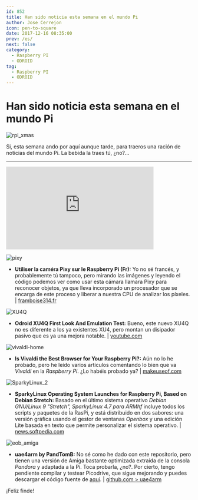 ```yaml
---
id: 852
title: Han sido noticia esta semana en el mundo Pi
author: Jose Cerrejon
icon: pen-to-square
date: 2017-12-16 08:35:00
prev: /es/
next: false
category:
  - Raspberry PI
  - ODROID
tag:
  - Raspberry PI
  - ODROID
---
```


# Han sido noticia esta semana en el mundo Pi

![rpi_xmas](/images/2017/12/rpi_xmas.png)

Si, esta semana ando por aquí aunque tarde, para traeros una ración de noticias del mundo Pi. La bebida la traes tú, ¿no?...

- - -
<iframe width="400" height="225" src="https://www.youtube.com/embed/SK0dv1mhddI?rel=0&amp;showinfo=0" frameborder="0" gesture="media" allow="encrypted-media" allowfullscreen></iframe>

![pixy](/images/2017/12/pixy.png)

* **Utiliser la caméra Pixy sur le Raspberry Pi (Fr):** Yo no sé francés, y probablemente tú tampoco, pero mirando las imágenes y leyendo el código podemos ver como usar esta cámara llamara Pixy para reconocer objetos, ya que lleva incorporado un procesador que se encarga de este proceso y liberar a nuestra CPU de analizar los píxeles. | [framboise314.fr](http://www.framboise314.fr/utiliser-la-camera-pixy-sur-le-raspberry-pi/)

![XU4Q](/images/2017/12/XU4Q.png)

* **Odroid XU4Q First Look And Emulation Test:** Bueno, este nuevo XU4Q no es diferente a los ya existentes XU4, pero montan un disipador pasivo que es ya una mejora notable. | [youtube.com](https://www.youtube.com/watch?v=V3O3I_rovhU)

![vivaldi-home](/images/2017/12/vivaldi-home.png)

* **Is Vivaldi the Best Browser for Your Raspberry Pi?:** Aún no lo he probado, pero he leído varios artículos comentando lo bien que va *Vivaldi* en la *Raspberry Pi*. ¿Lo habéis probado ya? | [makeuseof.com](http://www.makeuseof.com/tag/vivaldi-best-browser-raspberry-pi/)

![SparkyLinux_2](/images/2017/12/SparkyLinux_2.png)

* **SparkyLinux Operating System Launches for Raspberry Pi, Based on Debian Stretch:** Basado en el último sistema operativo *Debian GNU/Linux 9 "Stretch", SparkyLinux 4.7 para ARMhf* incluye todos los scripts y paquetes de la RasPi, y está distribuido en dos sabores: una versión gráfica usando el gestor de ventanas *Openbox* y una edición Lite basada en texto que permite personalizar el sistema operativo. | [news.softpedia.com](http://news.softpedia.com/news/sparkylinux-operating-system-launches-for-raspberry-pi-based-on-debian-stretch-518966.shtml)

![eob_amiga](/images/2016/09/eob_amiga.png)

* **uae4arm by PandTomB:** No sé como he dado con este repositorio, pero tienen una versión de Amiga bastante optimizada extraída de la consola *Pandora* y adaptada a la Pi. Toca probarla, ¿no?. Por cierto, tengo pendiente compilar y testear Picodrive, que sigue mejorando y puedes descargar el código fuente de [aquí](https://github.com/Chips-fr/picodrive-rpi). | [github.com > uae4arm](https://github.com/PandTomB/uae4arm)






¡Feliz finde!